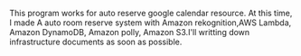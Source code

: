 This program works for auto reserve google calendar resource.
At this time, I made A auto room reserve system with Amazon rekognition,AWS Lambda, Amazon DynamoDB, Amazon polly, Amazon S3.I'll writting down infrastructure documents as soon as possible.
